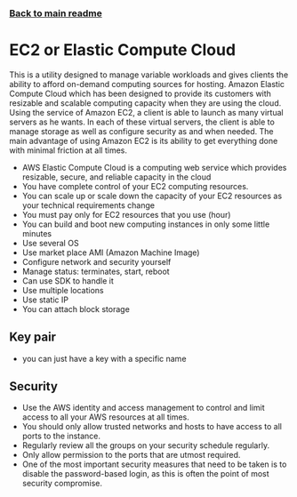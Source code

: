 ### [Back to main readme](Readme.md)

# EC2 or Elastic Compute Cloud
This is a utility designed to manage variable workloads and gives clients the ability to afford on-demand computing sources for hosting. Amazon Elastic Compute Cloud which has been designed to provide its customers with resizable and scalable computing capacity when they are using the cloud. Using the service of Amazon EC2, a client is able to launch as many virtual servers as he wants. In each of these virtual servers, the client is able to manage storage as well as configure security as and when needed. The main advantage of using Amazon EC2 is its ability to get everything done with minimal friction at all times.

- AWS Elastic Compute Cloud is a computing web service which provides resizable, secure, and reliable capacity in the cloud
- You have complete control of your EC2 computing resources.
- You can scale up or scale down the capacity of your EC2 resources as your technical requirements change
- You must pay only for EC2 resources that you use (hour)
- You can build and boot new computing instances in only some little minutes
- Use several OS
- Use market place AMI (Amazon Machine Image)
- Configure network and security yourself
- Manage status: terminates, start, reboot
- Can use SDK to handle it
- Use multiple locations
- Use static IP
- You can attach block storage

## Key pair

- you can just have a key with a specific name

## Security
- Use the AWS identity and access management to control and limit access to all your AWS resources at all times.
- You should only allow trusted networks and hosts to have access to all ports to the instance.
- Regularly review all the groups on your security schedule regularly.
- Only allow permission to the ports that are utmost required.
- One of the most important security measures that need to be taken is to disable the password-based login, as this is often the point of most security compromise.